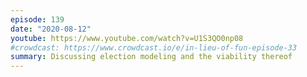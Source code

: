```yaml
---
episode: 139
date: "2020-08-12"
youtube: https://www.youtube.com/watch?v=U1S3QO0np08
#crowdcast: https://www.crowdcast.io/e/in-lieu-of-fun-episode-33
summary: Discussing election modeling and the viability thereof
---
```

